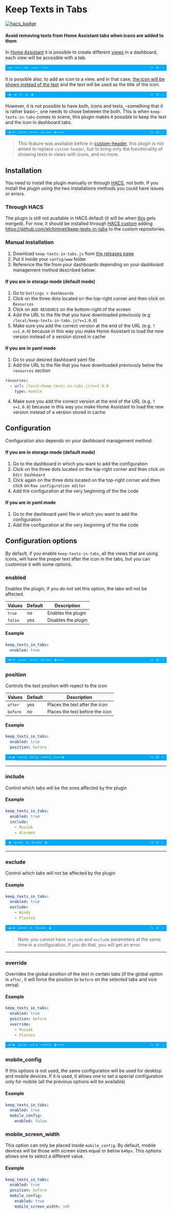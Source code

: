 # Keep Texts in Tabs
[![hacs_badge](https://img.shields.io/badge/HACS-Custom-41BDF5.svg?style=for-the-badge)](https://github.com/hacs/integration)

#### Avoid removing texts from Home Assistant tabs when icons are added to them

In [Home Assistant] it is possible to create different [views] in a dashboard, each view will be accesible with a tab.

![image](images/header-texts.png)

It is possible also, to add an icon to a view, and in that case, [the icon will be shown instead of the text](https://www.home-assistant.io/dashboards/views#view-icon) and the text will be used as the title of the icon.

![image](images/header-icons.png)

However, it is not possible to have both, icons and texts, –something that it is rather basic–, one needs to chose between the both. This is when `keep-texts-in-tabs` comes to scene, this plugin makes it possible to keep the text and the icon in dashboard tabs.

![image](images/header-texts-and-icons.png)

>This feature was available before in [custom-header], this plugin is not aimed to replace `custom-header`, but to bring only the functionality of showing texts in views with icons, and no more.

## Installation

You need to install the plugin manually or through [HACS], not both. If you install the plugin using the two installations methods you could have issues or errors.

### Through HACS

The plugin is still not available in HACS default (it will be when [this](https://github.com/hacs/default/pull/2038) gets merged). For now, it should be installed through [HACS custom](https://hacs.xyz/docs/faq/custom_repositories/) adding https://github.com/elchininet/keep-texts-in-tabs to the custom repositories.

[//]: # "1. Go to `HACS` dashboard"
[//]: # "2. Go to `Frontend`"
[//]: # "3. Click on `Explore and download repositories` button in the bottom-right of the screen"
[//]: # "4. Search for `keep-texts-in-tabs` and install it"

### Manual installation

1. Download `keep-texts-in-tabs.js` from [the releases page](https://github.com/elchininet/keep-texts-in-tabs/releases/latest)
2. Put it inside your `config/www` folder
3. Reference the file from your dashboards depending on your dashboard management method described below:

#### If you are in storage mode (default mode)

1. Go to `Settings > Dashboards`
2. Click on the three dots located on the top-right corner and then click on `Resources`
3. Click on `ADD RESOURCE` on the bottom-right of the screen
4. Add the URL to the file that you have downloaded previously (e.g `/local/keep-texts-in-tabs.js?v=1.0.0`)
5. Make sure you add the correct version at the end of the URL (e.g. `?v=1.0.0`) because in this way you make Home Assistant to load the new version instead of a version stored in cache

#### If you are in yaml mode

1. Go to your desired dashboard yaml file
2. Add the URL to the file that you have downloaded previously below the `resources` section

```yaml
resources:
  - url: /local/keep-texts-in-tabs.js?v=1.0.0
    type: module
```

4. Make sure you add the correct version at the end of the URL (e.g. `?v=1.0.0`) because in this way you make Home Assistant to load the new version instead of a version stored in cache

## Configuration

Configuration also depends on your dashboard management method:

#### If you are in storage mode (default mode)

1. Go to the dashboard in which you want to add the configuration
2. Click on the three dots located on the top-right corner and then click on `Edit Dashboard`
3. Click again on the three dots located on the top-right corner and then click on `Raw configuration editor`
4. Add the configuration at the very beginning of the the code

#### If you are in yaml mode

1. Go to the dashboard yaml file in which you want to add the configuration
4. Add the configuration at the very beginning of the the code

## Configuration options

By default, if you enable `keep-texts-in-tabs`, all the views that are using icons, will have the proper text after the icon in the tabs, but you can customise it with some options.

### enabled

Enables the plugin, if you do not set this option, the tabs will not be affected.

| Values   | Default | Description                     |
| -------- | ------- | ------------------------------- |
| `true`   | no      | Enables the plugin              |
| `false`  | yes     | Disables the plugin             |

#### Example

```yaml
keep_texts_in_tabs:
  enabled: true
```

![image](images/header-texts-and-icons.png)

### position

Controls the text position with repect to the icon

| Values   | Default | Description                     |
| -------- | ------- | ------------------------------- |
| `after`  | yes     | Places the text after the icon  |
| `before` | no      | Places the text before the icon |

#### Example

```yaml
keep_texts_in_tabs:
  enabled: true
  position: before
```

![image](images/options/before.png)

---

### include

Control which tabs will be the ones affected by the plugin

#### Example

```yaml
keep_texts_in_tabs:
  enabled: true
  include:
    - Muziek
    - Alarmen
```

![image](images/options/include.png)

---

### exclude

Control which tabs will not be affected by the plugin

#### Example

```yaml
keep_texts_in_tabs:
  enabled: true
  exclude:
    - Windy
    - Planten
```

![image](images/options/exclude.png)

>Note: you cannot have `include` and `exclude` parameters at the same time in a configuration, if you do that, you will get an error.

---

### override

Overrides the global position of the text in certain tabs (if the global option is `after`, it will force the position to `before` on the selected tabs and vice versa)

#### Example

```yaml
keep_texts_in_tabs:
  enabled: true
  position: before
  override:
    - Muziek
    - Planten
```

![image](images/options/override.png)

### mobile_config

If this options is not used, the same configuration will be used for desktop and mobile devices. If it is used, it allows one to set a special configuration only for mobile (all the previous options will be available)

#### Example

```yaml
keep_texts_in_tabs:
  enabled: true
  mobile_config:
    enabled: false  
```

### mobile_screen_width

This option can only be placed inside `mobile_config`. By default, mobile devices will be those with screen sizes equal or below `640px`. This options allows one to select a different value.

#### Example

```yaml
keep_texts_in_tabs:
  enabled: true
  position: before
  mobile_config:
    enabled: true
    mobile_screen_width: 340
```

[Home Assistant]: https://www.home-assistant.io/
[custom-header]: https://github.com/maykar/custom-header
[views]: https://www.home-assistant.io/dashboards/views
[HACS]: https://hacs.xyz